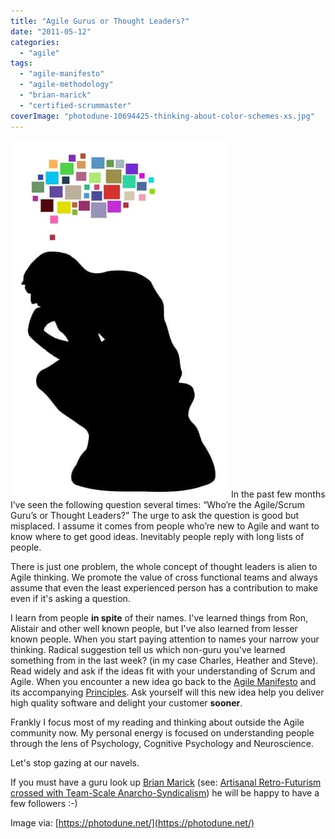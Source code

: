 ```yaml
---
title: "Agile Gurus or Thought Leaders?"
date: "2011-05-12"
categories: 
  - "agile"
tags: 
  - "agile-manifesto"
  - "agile-methodology"
  - "brian-marick"
  - "certified-scrummaster"
coverImage: "photodune-10694425-thinking-about-color-schemes-xs.jpg"
---
```


![Thinking - image licensed from Photodune](images/photodune-10694425-thinking-about-color-schemes-xs.jpg) In the past few months I’ve seen the following question several times: “Who’re the Agile/Scrum Guru’s or Thought Leaders?” The urge to ask the question is good but misplaced. I assume it comes from people who’re new to Agile and want to know where to get good ideas. Inevitably people reply with long lists of people.

There is just one problem, the whole concept of thought leaders is alien to Agile thinking. We promote the value of cross functional teams and always assume that even the least experienced person has a contribution to make even if it's asking a question.

I learn from people **in spite** of their names. I've learned things from Ron, Alistair and other well known people, but I've also learned from lesser known people. When you start paying attention to names your narrow your thinking. Radical suggestion tell us which non-guru you've learned something from in the last week? (in my case Charles, Heather and Steve). Read widely and ask if the ideas fit with your understanding of Scrum and Agile. When you encounter a new idea go back to the [Agile Manifesto](https://agilemanifesto.org/) and its accompanying [Principles](https://agilemanifesto.org/principles.html). Ask yourself will this new idea help you deliver high quality software and delight your customer **sooner**.

Frankly I focus most of my reading and thinking about outside the Agile community now. My personal energy is focused on understanding people through the lens of Psychology, Cognitive Psychology and Neuroscience.

Let's stop gazing at our navels.

If you must have a guru look up [Brian Marick](https://www.exampler.com/blog/) (see: [Artisanal Retro-Futurism crossed with Team-Scale Anarcho-Syndicalism](https://www.exampler.com/blog/2009/05/02/artisanal-retro-futurism-⊗-team-scale-anarcho-syndicalism/)) he will be happy to have a few followers :-)

Image via: [https://photodune.net/](https://photodune.net/)

